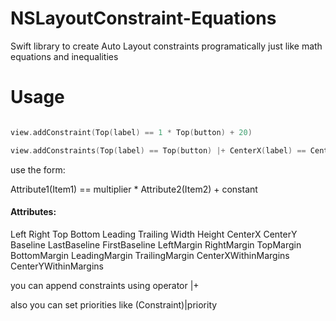 # NSLayoutConstraint-Equations

Swift library to create Auto Layout constraints programatically just like math equations and inequalities

# Usage

``` swift

view.addConstraint(Top(label) == 1 * Top(button) + 20)

view.addConstraints(Top(label) == Top(button) |+ CenterX(label) == CenterX(self.view) |+ CenterY(label) == CenterY(self.view) |+ (Bottom(button) == Bottom(self.view) + 600)|10)

```

use the form:

Attribute1(Item1) == multiplier * Attribute2(Item2) + constant

#### Attributes:

Left
Right
Top
Bottom
Leading
Trailing
Width
Height
CenterX
CenterY
Baseline
LastBaseline
FirstBaseline
LeftMargin
RightMargin
TopMargin
BottomMargin
LeadingMargin
TrailingMargin
CenterXWithinMargins
CenterYWithinMargins

you can append constraints using operator |+

also you can set priorities like (Constraint)|priority
